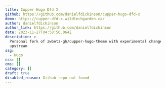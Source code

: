 ```yaml
---
title: Cupper Hugo Dfd X
github: https://github.com/danielfdickinson/cupper-hugo-dfd-x
demo: https://cupper-dfd-x.wildtechgarden.ca/
author: danielfdickinson
author_link: https://github.com/danielfdickinson
date: 2023-11-27T04:58:56.064Z
description: >-
  Personal fork of zwbetz-gh/cupper-hugo-theme with experimental changes not yet
  upstream
ssg:
  - Hugo
css: []
cms: []
category: []
draft: true
disabled_reason: Github repo not found
---
```

